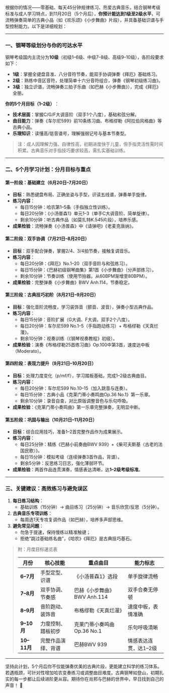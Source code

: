 根据你的情况——零基础、每天45分钟规律练习、热爱古典音乐，结合钢琴考级标准与成人学习特点，到11月20日（5个月后），​**你预计能达到1级至2级水平**，可流畅弹奏简单的古典小品（如《欢乐颂》《小步舞曲》片段），并具备基础识谱与手型控制能力。以下是详细规划：

---

### ​**一、钢琴等级划分与你的可达水平**

钢琴考级国内主流分为**10级**​（初级1–6级、中级7–8级、高级9–10级），各阶段要求如下：

- ​**1级**：掌握全键盘音准、八分音符节奏，能双手协调弹奏《拜厄》基础练习。
- ​**2级**：熟练中音区音符，处理简单十六分音符组合，弹奏《钢琴初级练习曲》。
- ​**3级**：独立识谱，流畅弹奏三拍子乐曲（如巴赫《小步舞曲》），完成《拜厄》全册。

**你的5个月目标（1–2级）​**：

- ​**技术层面**：掌握C/G/F大调音阶（双手1个八度），基础和弦分解。
- ​**曲目能力**：弹奏《车尔尼599》前10条练习曲、布格缪勒《阿拉伯风格曲》等古典小品。
- ​**乐理知识**：读懂高/低音谱号，理解强弱记号与基本节奏型。

> 注：成人因理解力强、自律性高，初期进度快于儿童，但手指灵活性需时间积累。古典音乐对手指技巧要求较高，需扎实基础训练。

---

### ​**二、5个月学习计划：分月目标与重点**

#### ​**第一阶段：基础建立（6月20日–7月20日）​**

- ​**目标**：熟悉键盘布局、正确坐姿与手型，识读五线谱，弹奏单手旋律。
- ​**练习内容**：
    - 每日15分钟：哈农第1–5条（手指独立性训练）。
    - 每日20分钟：《小汤普森1》单元1–3（单手C大调音阶、简单旋律）。
    - 剩余10分钟：听古典作品（如莫扎特K.545片段），培养乐感。
- ​**成果检验**：流畅弹奏《小汤普森》中《请弹吧》《老麦克唐纳》。

#### ​**第二阶段：双手协调（7月21日–8月20日）​**

- ​**目标**：双手配合弹奏，掌握2/4、3/4拍节奏，接触复调音乐。
- ​**练习内容**：
    - 每日20分钟：《拜厄》No.1–20（双手音阶与和弦练习）。
    - 每日15分钟：《巴赫初级钢琴曲集》第1首《小步舞曲》（分声部练习）。
    - 剩余10分钟：节奏训练（使用节拍器，从60BPM渐增至80BPM）。
- ​**成果检验**：完整弹奏《小步舞曲》BWV Anh.114，节奏稳定。

#### ​**第三阶段：古典技巧初阶（8月21日–9月20日）​**

- ​**目标**：强化音阶流畅度，学习装饰音（颤音、波音），弹奏小型古典作品。
- ​**练习内容**：
    - 每日15分钟：音阶扩展（G大调、F大调，双手2个八度）。
    - 每日20分钟：车尔尼599 No.1–5（手指跑动练习）+ 布格缪勒《天真烂漫》。
    - 剩余10分钟：视奏训练（《钢琴视奏教程》初级）。
- ​**成果检验**：演奏《布格缪勒25首练习曲》Op.100中第3首，速度达中板（Moderato）。

#### ​**第四阶段：表现力提升（9月21日–10月20日）​**

- ​**目标**：处理力度变化（p/mf/f），学习踏板基础，完成1–2级古典曲目。
- ​**练习内容**：
    - 每日20分钟：车尔尼599 No.10–15（加入跳音与连奏）。
    - 每日15分钟：古典小品《克莱门蒂小奏鸣曲Op.36 No.1》第一乐章。
    - 剩余10分钟：录音自查，对比原版调整音色与乐句呼吸。
- ​**成果检验**：《克莱门蒂小奏鸣曲》第一乐章完整弹奏，无明显中断。

#### ​**第五阶段：巩固与输出（10月21日–11月20日）​**

- ​**目标**：综合应用技巧，准备1–2首完整作品作为成果展示。
- ​**练习内容**：
    - 每日25分钟：精练《巴赫小前奏曲BWV 939》+《柴可夫斯基〈古老的法国民歌〉》。
    - 每日15分钟：模拟考级（连续弹奏3首作品，背谱）。
    - 剩余5分钟：反思练习日志，强化薄弱环节。
- ​**成果检验**：两首作品连贯演奏，情感表达清晰，达**1–2级考级标准**。

---

### ​**三、关键建议：高效练习与避免误区**

1. ​**每日练习结构**：
    - 基础训练（15分钟）→ 曲目练习（25分钟）→ 音乐欣赏/反思（5分钟）。
2. ​**古典音乐专项训练**：
    - 每周选1天专攻复调作品（如巴赫），培养多声部思维。
3. ​**避免常见问题**：
    - 勿急于提速，保持慢练以精准触键；
    - 拒绝“跳过基础练名曲”，《哈农》《拜厄》是古典技巧基石。

> 附：月度目标速览表
> 
> |月份|核心技能|重点曲目|能力标志|
> |---|---|---|---|
> |​**6–7月**|手型定型、识谱|《小汤普森1》选段|单手旋律流畅|
> |​**7–8月**|双手协调、节奏感|巴赫《小步舞曲》BWV Anh.114|双手合奏无停顿|
> |​**8–9月**|音阶跑动、装饰音|布格缪勒《天真烂漫》|速度中板，表情准确|
> |​**9–10月**|力度控制、踏板初步|克莱门蒂小奏鸣曲Op.36 No.1|乐句呼吸清晰|
> |​**10–11月**|完整作品演绎、背谱|巴赫BWV 939|情感表达连贯，达1–2级|

---

坚持此计划，5个月后你不仅能弹奏优美的古典片段，更能建立科学的练习体系。若遇瓶颈，可针对性增加哈农变奏练习或调整曲目难度。古典钢琴如登山，初期扎实的每一步都让后续进阶更从容。期待你在肖邦与巴赫的世界中，早日找到自己的声音！ 🎹